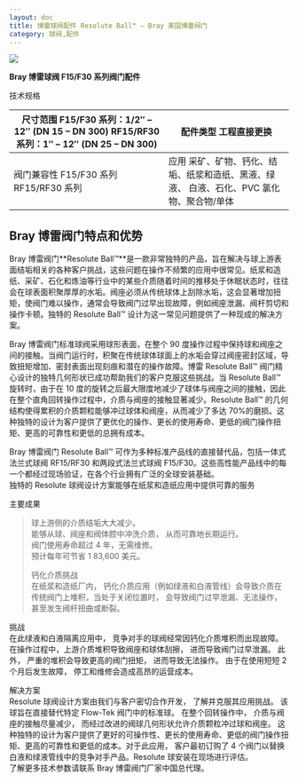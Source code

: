 ```yaml
---
layout: doc
title: 博雷球阀配件￼Resolute Ball™ – Bray 美国博雷阀门
category: 球阀,配件
---
```


![](/2022/10/download-3.png)

**Bray 博雷球阀 F15/F30 系列阀门配件**

技术规格

| 尺寸范围 F15/F30 系列：1/2″ – 12″ (DN 15 – DN 300) RF15/RF30 系列：1″ – 12″ (DN 25 – DN 300) | 配件类型 工程直接更换                                                                     |
| -------------------------------------------------------------------------------------------- | ----------------------------------------------------------------------------------------- |
| 阀门兼容性 F15/F30 系列 RF15/RF30 系列                                                       | 应用 采矿、矿物、钙化、结垢、纸浆和造纸、黑液、绿液、 白液、石化、PVC 氯化物、聚合物/单体 |

## Bray 博雷阀门特点和优势

Bray 博雷阀门**Resolute Ball™**是一款非常独特的产品，旨在解决与球上游表面结垢相关的各种客户挑战，这些问题在操作不频繁的应用中很常见。纸浆和造纸、采矿、石化和炼油等行业中的某些介质随着时间的推移处于休眠状态时，往往会在球表面积聚厚厚的水垢。阀座必须从传统球体上刮除水垢，这会显著增加扭矩，使阀门难以操作，通常会导致阀门过早出现故障，例如阀座泄漏、阀杆剪切和操作卡顿。独特的 Resolute Ball™ 设计为这一常见问题提供了一种现成的解决方案。

Bray 博雷阀门标准球阀采用球形表面，在整个 90 度操作过程中保持球和阀座之间的接触。当阀门运行时，积聚在传统球体球面上的水垢会穿过阀座密封区域，导致扭矩增加、密封表面出现刻痕和潜在的操作故障。博雷 Resolute Ball™ 阀门精心设计的独特几何形状已成功帮助我们的客户克服这些挑战。当 Resolute Ball™ 旋转时，由于在 10 度的旋转之后最大限度地减少了球体与阀座之间的接触，因此在整个直角回转操作过程中，介质与阀座的接触显著减少。Resolute Ball™ 的几何结构使得累积的介质颗粒能够冲过球体和阀座，从而减少了多达 70%的磨损。这种独特的设计为客户提供了更优化的操作、更长的使用寿命、更低的阀门操作扭矩、更高的可靠性和更低的总拥有成本。

Bray 博雷阀门 Resolute Ball™ 可作为多种标准产品线的直接替代品，包括一体式法兰式球阀 RF15/RF30 和两段式法兰式球阀 F15/F30。这些高性能产品线中的每一个都经过现场验证，在各个行业拥有广泛的全球安装基础。  
独特的 Resolute 球阀设计方案能够在纸浆和造纸应用中提供可靠的服务

主要成果

> 球上游侧的介质结垢大大减少。  
> 能够从球、阀座和阀体腔中冲洗介质， 从而可靠地长期运行。  
> 阀门使用寿命超过 4 年，无需维修。  
> 预计每年可节省 1 83,600 美元。
>
> 钙化介质挑战  
> 在纸浆和造纸厂内， 钙化介质应用（例如绿液和白液管线）会导致介质在传统阀门上堆积，当处于关闭位置时， 会导致阀门过早泄漏、无法操作， 甚至发生阀杆扭曲或断裂。

挑战  
在此绿液和白液隔离应用中， 竞争对手的球阀经常因钙化介质堆积而出现故障。 在操作过程中，上游介质堆积导致阀座和球体刮擦， 进而导致阀门过早泄漏。 此外， 严重的堆积会导致更高的阀门扭矩， 进而导致无法操作。 由于在使用短短 2 个月后发生故障， 停工和维修会造成高昂的运营成本。

解决方案  
Resolute 球阀设计方案由我们与客户密切合作开发， 了解并克服其应用挑战。 该球旨在直接替代特定 Flow-Tek 阀门中的标准球。 在整个回转操作中， 介质与阀座的接触尽量减少， 而经过改进的阀球几何形状允许介质颗粒冲过球和阀座。 这种独特的设计为客户提供了更好的可操作性、更长的使用寿命、更低的阀门操作扭矩、更高的可靠性和更低的成本。对于此应用， 客户最初订购了 4 个阀门以替换白液和绿液管线中的竞争对手产品。Resolute 球安装在现场进行评估。  
了解更多技术参数请联系 Bray 博雷阀门厂家中国总代理。
